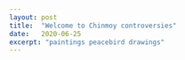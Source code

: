 ```yaml
---
layout: post
title:  "Welcome to Chinmoy controversies"
date:   2020-06-25
excerpt: "paintings peacebird drawings"
---
```

